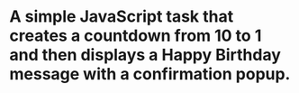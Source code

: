 # A simple JavaScript task that creates a countdown from **10 to 1** and then displays a **Happy Birthday message** with a confirmation popup.
